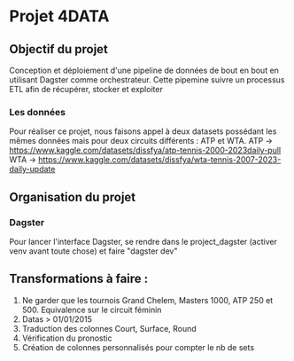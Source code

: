 # Projet 4DATA

## Objectif du projet
Conception et déploiement d'une pipeline de données de bout en bout en utilisant Dagster comme orchestrateur. Cette pipemine suivre un processus ETL afin de récupérer, stocker et exploiter 

### Les données
Pour réaliser ce projet, nous faisons appel à deux datasets possédant les mêmes données mais pour deux circuits différents : ATP et WTA.
 ATP -> https://www.kaggle.com/datasets/dissfya/atp-tennis-2000-2023daily-pull
 WTA -> https://www.kaggle.com/datasets/dissfya/wta-tennis-2007-2023-daily-update


## Organisation du projet 
### Dagster
Pour lancer l'interface Dagster, se rendre dans le project_dagster (activer venv avant toute chose) et faire "dagster dev"



## Transformations à faire : 
1) Ne garder que les tournois Grand Chelem, Masters 1000, ATP 250 et 500. Equivalence sur le circuit féminin
2) Datas > 01/01/2015
3) Traduction des colonnes Court, Surface, Round
4) Vérification du pronostic
5) Création de colonnes personnalisés pour compter le nb de sets

